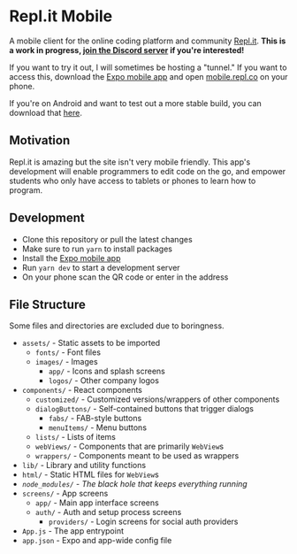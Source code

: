 # Repl.it Mobile

A mobile client for the online coding platform and community [Repl.it](https://repl.it/). **This is a work in progress, [join the Discord server](https://discord.gg/sVxJJZA) if you're interested!**

If you want to try it out, I will sometimes be hosting a "tunnel." If you want to access this, download the [Expo mobile app](https://expo.io/tools#client) and open [mobile.repl.co](https://mobile.repl.co/) on your phone.

If you're on Android and want to test out a more stable build, you can download that [here](https://mobile.repl.co/download.html).

## Motivation

Repl.it is amazing but the site isn't very mobile friendly. This app's development will enable programmers to edit code on the go, and empower students who only have access to tablets or phones to learn how to program.

## Development

- Clone this repository or pull the latest changes
- Make sure to run `yarn` to install packages
- Install the [Expo mobile app](https://expo.io/tools#client)
- Run `yarn dev` to start a development server
- On your phone scan the QR code or enter in the address

## File Structure

Some files and directories are excluded due to boringness.

- `assets/` - Static assets to be imported
  - `fonts/` - Font files
  - `images/` - Images
    - `app/` - Icons and splash screens
    - `logos/` - Other company logos
- `components/` - React components
  - `customized/` - Customized versions/wrappers of other components
  - `dialogButtons/` - Self-contained buttons that trigger dialogs
    - `fabs/` - FAB-style buttons
    - `menuItems/` - Menu buttons
  - `lists/` - Lists of items
  - `webViews/` - Components that are primarily `WebView`s
  - `wrappers/` - Components meant to be used as wrappers
- `lib/` - Library and utility functions
- `html/` - Static HTML files for `WebView`s
- *`node_modules/`  - The black hole that keeps everything running*
- `screens/` - App screens
  - `app/` - Main app interface screens
  - `auth/` - Auth and setup process screens
    - `providers/` - Login screens for social auth providers
- `App.js` - The app entrypoint
- `app.json` - Expo and app-wide config file
